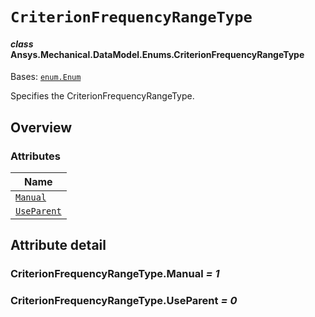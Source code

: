 # `CriterionFrequencyRangeType`

<a id="ansys.mechanical.stubs.v241.Ansys.Mechanical.DataModel.Enums.CriterionFrequencyRangeType"></a>

#### *class* Ansys.Mechanical.DataModel.Enums.CriterionFrequencyRangeType

Bases: [`enum.Enum`](https://docs.python.org/3/library/enum.html#enum.Enum)

Specifies the CriterionFrequencyRangeType.

<!-- !! processed by numpydoc !! -->

<a id="overview"></a>

## Overview

### Attributes

| Name |
| ------------------------------------------------------- |
| [`Manual`](#CriterionFrequencyRangeType.Manual) |
| [`UseParent`](#CriterionFrequencyRangeType.UseParent) |

<a id="attribute-detail"></a>

## Attribute detail

<a id="CriterionFrequencyRangeType.Manual"></a>

### CriterionFrequencyRangeType.Manual *= 1*

<a id="CriterionFrequencyRangeType.UseParent"></a>

### CriterionFrequencyRangeType.UseParent *= 0*


